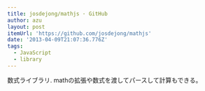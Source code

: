 ```yaml
---
title: josdejong/mathjs · GitHub
author: azu
layout: post
itemUrl: 'https://github.com/josdejong/mathjs'
date: '2013-04-09T21:07:36.776Z'
tags:
  - JavaScript
  - library
---
```

数式ライブラリ.
mathの拡張や数式を渡してパースして計算もできる。
